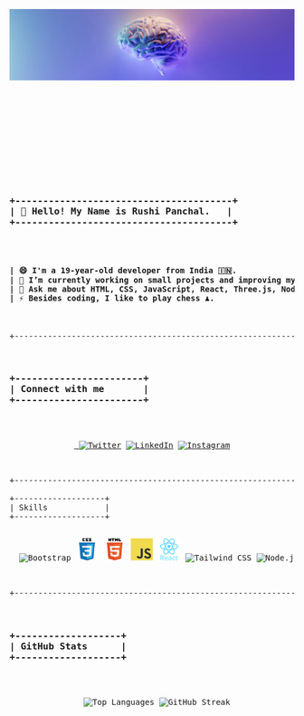 ![banner](banner.webp)

<pre>
                                                                    >>===========================================<<
                                                                    ||   _   _      _ _            _    _ _   _  ||
                                                                    ||  | | | | ___| | | ___      / \  | | | | | ||
                                                                    ||  | |_| |/ _ \ | |/ _ \    / _ \ | | | | | ||
                                                                    ||  |  _  |  __/ | | (_) |  / ___ \| | | |_| ||
                                                                    ||  |_| |_|\___|_|_|\___/  /_/   \_\_|_| (_) ||
                                                                    ||                                           ||
                                                                    >>===========================================<<

<h3>
+---------------------------------------+
| 👋 Hello! My Name is Rushi Panchal.   |
+---------------------------------------+
</h3>
<h4> 
| 😄 I'm a 19-year-old developer from India 🇮🇳.                                                     
| 🔭 I’m currently working on small projects and improving my coding skills.                    
| 💬 Ask me about HTML, CSS, JavaScript, React, Three.js, Node.js.                              
| ⚡ Besides coding, I like to play chess ♟️.
</h4>

+----------------------------------------------------------------------------------------------------------------------+

<h3>
+-----------------------+
| Connect with me       |
+-----------------------+
</h3>
<p align="center">
<a href="https://twitter.com/rushi76270899" target="_blank"> <img src="https://raw.githubusercontent.com/rahuldkjain/github-profile-readme-generator/master/src/images/icons/Social/twitter.svg" alt="Twitter" height="30" width="40" /></a> <a href="https://linkedin.com/in/rushi-panchal-b58730239" target="_blank"><img src="https://raw.githubusercontent.com/rahuldkjain/github-profile-readme-generator/master/src/images/icons/Social/linked-in-alt.svg" alt="LinkedIn" height="30" width="40" /></a> <a href="https://instagram.com/rushi.panchal.2004" target="_blank"><img src="https://raw.githubusercontent.com/rahuldkjain/github-profile-readme-generator/master/src/images/icons/Social/instagram.svg" alt="Instagram" height="30" width="40" /></a>
</p>

+----------------------------------------------------------------------------------------------------------------------+

+-------------------+
| Skills            |
+-------------------+
<p align="center">
  <img src="https://github.com/rushi-001/rushi-001/assets/133478781/5fbde367-6c4d-40da-8253-8722796d6365" alt="Bootstrap" width="40" height="40"/> <img src="https://raw.githubusercontent.com/devicons/devicon/master/icons/css3/css3-original-wordmark.svg" alt="CSS3" width="40" height="40"/> <img src="https://raw.githubusercontent.com/devicons/devicon/master/icons/html5/html5-original-wordmark.svg" alt="HTML5" width="40" height="40"/> <img src="https://raw.githubusercontent.com/devicons/devicon/master/icons/javascript/javascript-original.svg" alt="JavaScript" width="40" height="40"/> <img src="https://raw.githubusercontent.com/devicons/devicon/master/icons/react/react-original-wordmark.svg" alt="React" width="40" height="40"/> <img src="https://www.vectorlogo.zone/logos/tailwindcss/tailwindcss-icon.svg" alt="Tailwind CSS" width="40" height="40"/> <img src="https://github.com/rushi-001/rushi-001/assets/133478781/499384aa-c36a-4112-92f9-23b0432d133c" alt="Node.js" width="40" height="40"/> | <img src="https://www.vectorlogo.zone/logos/git-scm/git-scm-icon.svg" alt="Git" width="40" height="40"/> <img src="https://www.vectorlogo.zone/logos/github/github-icon.svg" alt="GitHub" width="40" height="40"/> <img src="https://raw.githubusercontent.com/devicons/devicon/master/icons/linux/linux-original.svg" alt="Linux" width="40" height="40"/>
</p>

+----------------------------------------------------------------------------------------------------------------------+

<h3>
+-------------------+
| GitHub Stats      |
+-------------------+
</h3>
<p align="center">
  <img src="https://github-readme-stats.vercel.app/api/top-langs/?username=rushi-001&layout=compact" alt="Top Languages" /> <img src="https://github-readme-streak-stats.herokuapp.com/?user=rushi-001" alt="GitHub Streak" />
</p>
</pre>
